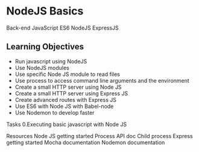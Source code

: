 # NodeJS Basics
Back-end JavaScript ES6 NodeJS ExpressJS

## Learning Objectives
* Run javascript using NodeJS
* Use NodeJS modules
* Use specific Node JS module to read files
* Use process to access command line arguments and the environment
* Create a small HTTP server using Node JS
* Create a small HTTP server using Express JS
* Create advanced routes with Express JS
* Use ES6 with Node JS with Babel-node
* Use Nodemon to develop faster

Tasks
0.Executing basic javascript with Node JS

Resources
Node JS getting started
Process API doc
Child process
Express getting started
Mocha documentation
Nodemon documentation
